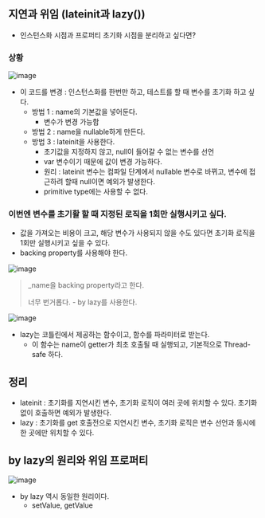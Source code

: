 ## 지연과 위임 (lateinit과 lazy())

+ 인스턴스화 시점과 프로퍼티 초기화 시점을 분리하고 싶다면?

### 상황

![image](https://github.com/HyangKeunChoi/TIL-Today-I-Learned-/assets/49984996/57e083a8-a108-4bf2-b33e-e6ef7aabbfad)

+ 이 코드를 변경 : 인스턴스화를 한번만 하고, 테스트를 할 때 변수를 초기화 하고 싶다.
  - 방법 1 : name의 기본값을 넣어둔다.
    - 변수가 변경 가능함
  - 방법 2 : name을 nullable하게 만든다.
  - 방법 3 : lateinit을 사용한다.
    - 초기값을 지정하지 않고, null이 들어갈 수 없는 변수를 선언
    - var 변수이기 때문에 값이 변경 가능하다.
    - 원리 : lateinit 변수는 컴파일 단계에서 nullable 변수로 바뀌고, 변수에 접근하려 할때 null이면 예외가 발생한다.
    - primitive type에는 사용할 수 없다.
   
### 이번엔 변수를 초기활 할 때 지정된 로직을 1회만 실행시키고 싶다.
+ 값을 가져오는 비용이 크고, 해당 변수가 사용되지 않을 수도 있다면 초기화 로직을 1회만 실행시키고 싶을 수 있다.
+ backing property를 사용해야 한다.

![image](https://github.com/HyangKeunChoi/TIL-Today-I-Learned-/assets/49984996/249d038b-262d-40c6-903f-501d1e44e1fb)

> _name을 backing property라고 한다.
> 
> 너무 번거롭다. - by lazy를 사용한다.

![image](https://github.com/HyangKeunChoi/TIL-Today-I-Learned-/assets/49984996/dbf5aed7-994e-47ff-bff6-c32ac63f03aa)

+ lazy는 코틀린에서 제공하는 함수이고, 함수를 파라미터로 받는다.
  - 이 함수는 name이 getter가 최초 호출될 때 실행되고, 기본적으로 Thread-safe 하다.

## 정리
+ lateinit : 초기화를 지연시킨 변수, 초기화 로직이 여러 곳에 위치할 수 있다. 초기화 없이 호출하면 예외가 발생한다.
+ lazy : 초기화를 get 호출전으로 지연시킨 변수, 초기화 로직은 변수 선언과 동시에 한 곳에만 위치할 수 있다.

## by lazy의 원리와 위임 프로퍼티

![image](https://github.com/HyangKeunChoi/TIL-Today-I-Learned-/assets/49984996/b5a63ee3-7889-440d-bdf9-3f1440a80e60)

+ by lazy 역시 동일한 원리이다.
  - setValue, getValue
